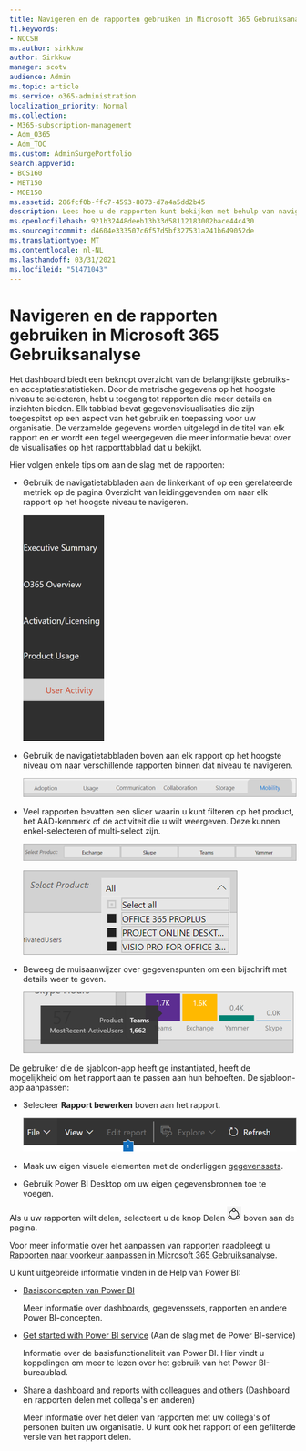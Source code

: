 ```yaml
---
title: Navigeren en de rapporten gebruiken in Microsoft 365 Gebruiksanalyse
f1.keywords:
- NOCSH
ms.author: sirkkuw
author: Sirkkuw
manager: scotv
audience: Admin
ms.topic: article
ms.service: o365-administration
localization_priority: Normal
ms.collection:
- M365-subscription-management
- Adm_O365
- Adm_TOC
ms.custom: AdminSurgePortfolio
search.appverid:
- BCS160
- MET150
- MOE150
ms.assetid: 286fcf0b-ffc7-4593-8073-d7a4a5dd2b45
description: Lees hoe u de rapporten kunt bekijken met behulp van navigatietabbladen en filters.
ms.openlocfilehash: 921b32448deeb13b33d58112183002bace44c430
ms.sourcegitcommit: d4604e333507c6f57d5bf327531a241b649052de
ms.translationtype: MT
ms.contentlocale: nl-NL
ms.lasthandoff: 03/31/2021
ms.locfileid: "51471043"
---
```

# <a name="navigate-and-utilize-the-reports-in-microsoft-365-usage-analytics"></a>Navigeren en de rapporten gebruiken in Microsoft 365 Gebruiksanalyse

Het dashboard biedt een beknopt overzicht van de belangrijkste gebruiks- en acceptatiestatistieken. Door de metrische gegevens op het hoogste niveau te selecteren, hebt u toegang tot rapporten die meer details en inzichten bieden. Elk tabblad bevat gegevensvisualisaties die zijn toegespitst op een aspect van het gebruik en toepassing voor uw organisatie. De verzamelde gegevens worden uitgelegd in de titel van elk rapport en er wordt een tegel weergegeven die meer informatie bevat over de visualisaties op het rapporttabblad dat u bekijkt.

Hier volgen enkele tips om aan de slag met de rapporten:

- Gebruik de navigatietabbladen aan de linkerkant  of op een gerelateerde metriek op de pagina Overzicht van leidinggevenden om naar elk rapport op het hoogste niveau te navigeren.

    ![Toont de navigatietabbladen aan de linkerkant](../../media/navigate-usage-analytics1.png)

- Gebruik de navigatietabbladen boven aan elk rapport op het hoogste niveau om naar verschillende rapporten binnen dat niveau te navigeren.

    ![Toont de navigatietabbladen boven aan elk rapport](../../media/navigate-usage-analytics2.png)

- Veel rapporten bevatten een slicer waarin u kunt filteren op het product, het AAD-kenmerk of de activiteit die u wilt weergeven. Deze kunnen enkel-selecteren of multi-select zijn.

    ![Toont een slicer](../../media/navigate-usage-analytics3.png)

    ![Toont een slicer](../../media/navigate-usage-analytics4.png)


- Beweeg de muisaanwijzer over gegevenspunten om een bijschrift met details weer te geven.

    ![Toont het voorbeeld van de muisaanwijzer](../../media/navigate-usage-analytics6.png)

De gebruiker die de sjabloon-app heeft ge instantiated, heeft de mogelijkheid om het rapport aan te passen aan hun behoeften. De sjabloon-app aanpassen:

- Selecteer **Rapport bewerken** boven aan het rapport.

    ![Toont Rapport bewerken](../../media/navigate-usage-analytics7.png)


- Maak uw eigen visuele elementen met de onderliggen [gegevenssets](usage-analytics-data-model.md).

- Gebruik Power BI Desktop om uw eigen gegevensbronnen toe te voegen.

Als u uw rapporten wilt delen, selecteert u de knop Delen ![Power BI Share icon](../../media/dbb0569d-2013-4f9d-ab9d-d01b09631b92.png) boven aan de pagina.

Voor meer informatie over het aanpassen van rapporten raadpleegt u [Rapporten naar voorkeur aanpassen in Microsoft 365 Gebruiksanalyse](customize-reports.md).

U kunt uitgebreide informatie vinden in de Help van Power BI:

- [Basisconcepten van Power BI](/power-bi/service-basic-concepts)

    Meer informatie over dashboards, gegevenssets, rapporten en andere Power BI-concepten.

- [Get started with Power BI service](/power-bi/service-get-started?wt.mc_id=O365_Reports_PBI_contentpack) (Aan de slag met de Power BI-service)

    Informatie over de basisfunctionaliteit van Power BI. Hier vindt u koppelingen om meer te lezen over het gebruik van het Power BI-bureaublad.

- [Share a dashboard and reports with colleagues and others](/power-bi/service-share-dashboards) (Dashboard en rapporten delen met collega's en anderen)

    Meer informatie over het delen van rapporten met uw collega's of personen buiten uw organisatie. U kunt ook het rapport of een gefilterde versie van het rapport delen.